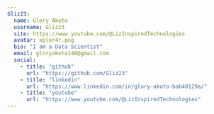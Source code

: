 ```yaml
---
Gliz23:
  name: Glory Akoto
  username: Gliz23
  site: https://www.youtube.com/@LizInspiredTechnologies
  avatar: xplor4r.png
  bio: "I am a Data Scientist"
  email: gloryakoto148@gmail.com
  social:
    - title: "github"
      url: "https://github.com/Gliz23"
    - title: "linkedin"
      url: "https://www.linkedin.com/in/glory-akoto-bab40129a/"
    - title: "youtube"
      url: "https://www.youtube.com/@LizInspiredTechnologies"
---
```

